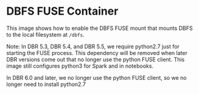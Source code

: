 # DBFS FUSE Container

This image shows how to enable the DBFS FUSE mount that mounts DBFS to the local filesystem at `/dbfs`.

Note: In DBR 5.3, DBR 5.4, and DBR 5.5, we require python2.7 just for starting the FUSE process. This dependency
will be removed when later DBR versions come out that no longer use the python FUSE client.
This image still configures python3 for Spark and in notebooks.

In DBR 6.0 and later, we no longer use the python FUSE client, so we no longer need to install python2.7
